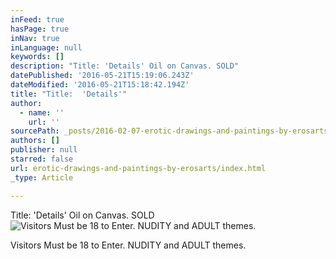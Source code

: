 ```yaml
---
inFeed: true
hasPage: true
inNav: true
inLanguage: null
keywords: []
description: "Title: 'Details' Oil on Canvas. SOLD"
datePublished: '2016-05-21T15:19:06.243Z'
dateModified: '2016-05-21T15:18:42.194Z'
title: "Title:  'Details'"
author:
  - name: ''
    url: ''
sourcePath: _posts/2016-02-07-erotic-drawings-and-paintings-by-erosarts.md
authors: []
publisher: null
starred: false
url: erotic-drawings-and-paintings-by-erosarts/index.html
_type: Article

---
```

Title: 'Details' Oil on Canvas. SOLD
![Visitors Must be 18 to Enter.  NUDITY and ADULT themes.](https://s3-us-west-2.amazonaws.com/the-grid-img/p/8061c722b208c161e6c8403e2d66221242d6763d.jpg)

Visitors Must be 18 to Enter. NUDITY and ADULT themes.
